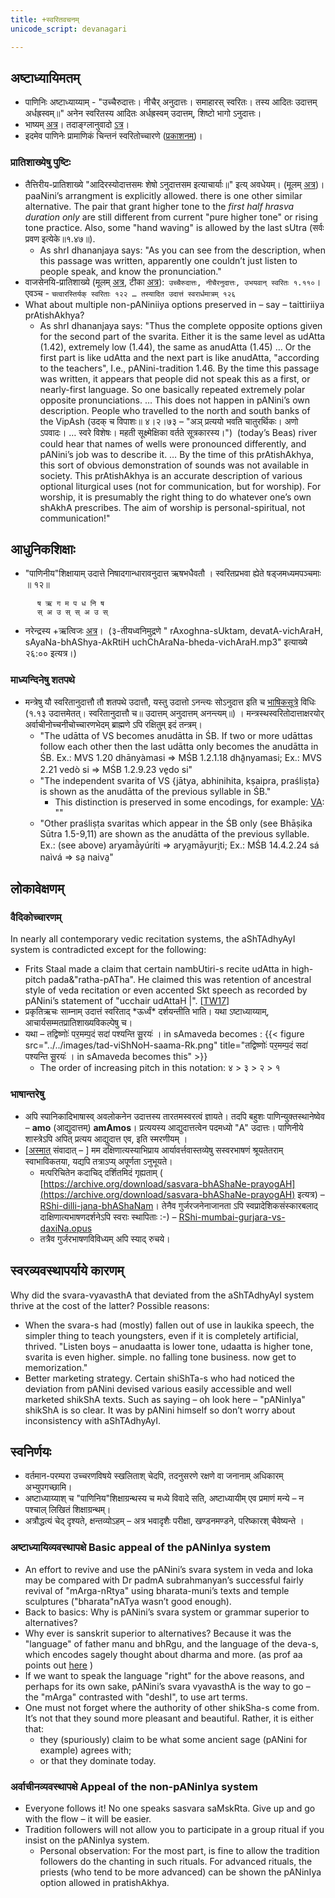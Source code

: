 ```yaml
---
title: +स्वरितवचनम्
unicode_script: devanagari

---
```


## अष्टाध्यायिमतम्
- पाणिनिः अष्टाध्याय्याम् \- "उच्चैरुदात्तः। नीचैर् अनुदात्तः। समाहारस् स्वरितः। तस्य आदितः उदात्तम् अर्धह्रस्वम्॥" अनेन स्वरितस्य आदितः अर्धह्रस्वम् उदात्तम्, शिष्टो भागो ऽनुदात्तः।
- भाष्यम् [अत्र](https://archive.org/stream/Vyakarana/Mahabhashya_II#page/n31/mode/2up)। तदाङ्ग्लानुवादो [ऽत्र](https://archive.org/stream/LecturesOnPatanjalisVyakaranaMahabhashya4/LecturesOnPatanjalisMahabhashya4#page/n63/mode/2up)।
- इदमेव पाणिनेः प्रामाणिकं चिन्तनं स्वरितोच्चारणे ([प्रकाशनम्](https://agnimaan.wordpress.com/2015/04/12/%E0%A4%B8%E0%A5%8D%E0%A4%B5%E0%A4%B0%E0%A4%BF%E0%A4%A4%E0%A5%8B%E0%A4%9A%E0%A5%8D%E0%A4%9A%E0%A4%BE%E0%A4%B0%E0%A4%A3%E0%A5%87-%E0%A4%BD%E0%A4%B7%E0%A5%8D%E0%A4%9F%E0%A4%BE%E0%A4%A7%E0%A5%8D%E0%A4%AF/))।

### प्रातिशाख्येषु पुष्टिः
- तैत्तिरीय-प्रातिशाख्ये "आदिरस्योदात्तसमः शेषो ऽनुदात्तसम इत्याचार्याः॥" इत्य् अवधेयम्। (मूलम् [अत्र](http://bangla.name/citi/taittiriya/tait_dev.htm))। paaNini’s arrangment is explicitly allowed. there is one other similar alternative. The pair that grant higher tone to the *first half hrasva duration only* are still different from current "pure higher tone" or rising tone practice. Also, some "hand waving" is allowed by the last sUtra (सर्वः प्रवण इत्येके॥१.४७॥).
  - As shrI dhananjaya says: "As you can see from the description, when this passage was written, apparently one couldn’t just listen to people speak, and know the pronunciation."
- वाजसेनयि-प्रातिशाख्ये (मूलम् [अत्र](http://peterffreund.com/Vedic_Literature/shukl_yajur_veda_pratishakhya.htm), टीका [अत्र](https://archive.org/details/in.ernet.dli.2015.513471)):` उच्चैरुदात्तः, नीचैरनुदात्तः, उभयवान् स्वरितः १.११०`। एवञ्च - `चत्वारस्तिर्यक् स्वरिताः १२२ … तस्यादित उदात्तं स्वरार्धमात्रम् १२६`
- What about multiple non-pANiniiya options preserved in – say – taittiriiya prAtishAkhya?
    - As shrI dhananjaya says: "Thus the complete opposite options given for the second part of the svarita. Either it is the same level as udAtta (1.42), extremely low (1.44), the same as anudAtta (1.45) … Or the first part is like udAtta and the next part is like anudAtta, "according to the teachers", I.e., pANini-tradition 1.46. By the time this passage was written, it appears that people did not speak this as a first, or nearly-first language. So one basically repeated extremely polar opposite pronunciations. … This does not happen in pANini’s own description. People who travelled to the north and south banks of the VipAsh (उदक् च विपाशः॥ ४।२।७३ – "अञ् प्रत्ययो भवति चातुरर्थिकः। अणो ऽपवादः। … स्वरे विशेषः। महती सूक्ष्मेक्षिका वर्तते सूत्रकारस्य।")  (today’s Beas) river could hear that names of wells were pronounced differently, and pANini’s job was to describe it. … By the time of this prAtishAkhya, this sort of obvious demonstration of sounds was not available in society. This prAtishAkhya is an accurate description of various optional liturgical uses (not for communication, but for worship). For worship, it is presumably the right thing to do whatever one’s own shAkhA prescribes. The aim of worship is personal-spiritual, not communication!"

## आधुनिकशिक्षाः
- "पाणिनीय"शिक्षायाम्  उदात्ते निषादगान्धारावनुदात्त ऋषभधैवतौ । स्वरितप्रभवा ह्येते षड्जमध्यमपञ्चमाः ॥ १२॥ 
```
      ष ऋ ग म प ध नि ष
      स् अ उ स् स् अ उ स् 
```
- नरेन्द्रस्य +ऋत्विजः [अत्र](https://archive.org/details/udakashAnti-vidhi-mantra-bhAShya-parichayaH)।  (३-तीयध्वनिमुद्रणे " rAxoghna-sUktam, devatA-vichAraH, sAyaNa-bhAShya-AkRtiH uchChAraNa-bheda-vichAraH.mp3" इत्याख्ये २६:०० इत्यत्र।)

### माध्यन्दिनेषु शतपथे
- मन्त्रेषु यौ स्वरितानुदात्तौ तौ शतपथे उदात्तौ, यस्तु उदात्तो ऽनन्त्यः सोऽनुदात्त इति च [भाषिकसूत्रे](https://sa.wikisource.org/wiki/%E0%A4%AD%E0%A4%BE%E0%A4%B7%E0%A4%BF%E0%A4%95%E0%A4%B8%E0%A5%82%E0%A4%A4%E0%A5%8D%E0%A4%B0%E0%A4%BE%E0%A4%A3%E0%A4%BF) विधिः (१.१३ उदात्तमेतत्। स्वरितानुदात्तौ च॥ उदात्तम् अनुदात्तम् अनन्त्यम्॥) । मन्त्रस्थस्वरितोदात्ताक्षरयोर् अर्वाचीनोच्चनीचोच्चारणभेदम् ब्राह्मणे ऽपि रक्षितुम् इदं तन्त्रम्।
  - "The udātta of VS becomes anudātta in ŚB. If two or more udāttas follow each other then  the last udātta only becomes the anudātta in ŚB. Ex.: MVS 1.20 dhānyàmasi => MŚB 1.2.1.18 dhā̱nyamasi; Ex.: MVS 2.21 vedò si => MŚB 1.2.9.23 ve̱do si"
  - "The independent svarita of VS {jātya, abhinihita, kṣaipra, praśliṣṭa} is shown as the anudātta of the previous syllable in ŚB."
    - This distinction is preserved in some encodings, for example: [VA](http://vedavid.org/accent.html): ""
  - "Other praśliṣṭa svaritas which appear in the ŚB only (see Bhāṣika Sūtra 1.5-9,11) are shown as the anudātta of the previous syllable. Ex.: (see above) aryamā̀yúríti  => arya̱māyuri̱ti; Ex.: MŚB 14.4.2.24 sá naìvá => sa̱ naiva̱"

## लोकावेक्षणम्
### वैदिकोच्चारणम्
In nearly all contemporary vedic recitation systems, the aShTAdhyAyI system is contradicted except for the following:

- Frits Staal made a claim that certain nambUtiri-s recite udAtta in high-pitch pada&"ratha-pATha". He claimed this was retention of ancestral style of veda recitation or even accented Skt speech as recorded by pANini’s statement of "ucchair udAttaH |". \[[TW17](https://twitter.com/blog_supplement/status/818991564290719744)\]
- प्रकृतिऋचः साम्नाम् उदात्तं स्वरिताद् \*ऊर्ध्वं\* दर्शयन्तीति भाति। यथा ऽष्टाध्याय्याम्, आचार्यसम्मतप्रातिशाख्यविकल्पेषु च।
- यथा – तद्विष्णोः॑ पर॒मम्प॒दं सदा॑ पश्यन्ति सू॒रयः॑ । in sAmaveda becomes :
    {{< figure src="../../images/tad-viShNoH-saama-Rk.png" title="तद्विष्णोः॑ पर॒मम्प॒दं सदा॑ पश्यन्ति सू॒रयः॑ । in sAmaveda becomes this" >}}  
    - The order of increasing pitch in this notation:  ४ > ३ > २ > १

### भाषान्तरेषु
- अपि स्पानिकादिभाषास्व् अवलोकनेन उदात्तस्य तारतमस्वरत्वं ज्ञायते। तदपि बहुशः पाणिन्युक्तस्थानेष्वेव – **amo** (आद्युदात्तम्) **amAmos**। प्रत्ययस्य आद्युदात्तत्वेन पदमध्यो "A" उदात्तः। पाणिनीये शास्त्रेऽपि अपित् प्रत्यय आद्युदात्त एव, इति स्मरणीयम् ।
- \[[अस्मात्](https://groups.google.com/forum/#!topic/bvparishat/hCsuyr1TBYA) संवादात् – \] मम दक्षिणात्यस्याभिप्राय आर्यावर्त्तवास्तव्येषु सस्वरभाषणं श्रूयतेतराम् स्वाभाविकतया, यद्यपि तत्राऽप्य् अपूर्णता ऽनुभूयते।
    - मत्परिचितेन कदाचिद् दर्शितमिदं गृह्यताम् ( [https://archive.org/download/sasvara-bhAShaNe-prayogAH](https://archive.org/download/sasvara-bhAShaNe-prayogAH) इत्यत्र) –[RShi-dilli-jana-bhAShaNam](https://archive.org/download/sasvara-bhAShaNe-prayogAH/RShi-dilli-jana-bhAShaNa-darshanam.opus)। तेनैव गुर्जरजनेनाजानता ऽपि स्वप्रादेशिकसंस्कारबलाद् दाक्षिणात्यभाषणदर्शनेऽपि स्वराः स्थापिताः :-) – [RShi-mumbai-gurjara-vs-daxiNa.opus](https://archive.org/download/sasvara-bhAShaNe-prayogAH/RShi-mumbai-gurjara-vs-daxiNa.opus)
    - तत्रैव गुर्जरभाषणविविध्यम् अपि स्याद् रुचये।

## स्वरव्यवस्थापर्याये कारणम्
Why did the svara-vyavasthA that deviated from the aShTAdhyAyI system thrive at the cost of the latter? Possible reasons:
- When the svara-s had (mostly) fallen out of use in laukika speech, the simpler thing to teach youngsters, even if it is completely artificial, thrived. "Listen boys – anudaatta is lower tone, udaatta is higher tone, svarita is even higher. simple. no falling tone business. now get to memorization."
- Better marketing strategy. Certain shiShTa-s who had noticed the deviation from pANini devised various easily accessible and well marketed shikShA texts. Such as saying – oh look here – "pANinIya" shikShA is so clear. It was by pANini himself so don’t worry about inconsistency with aShTAdhyAyI.

## स्वनिर्णयः
- वर्तमान-परम्परा उच्चरणविषये स्खलिताश् चेदपि, तदनुसरणे रक्षणे वा जनानाम् अधिकारम् अभ्युपगच्छामि।
- अष्टाध्याय्याश् च "पाणिनिय"शिक्षाग्रन्थस्य च मध्ये विवादे सति, अष्टाध्यायीम् एव प्रमाणं मन्ये – न पश्चाल् लिखितं शिक्षाग्रन्थम्।
- अत्रौद्धत्यं चेद् दृश्यते, क्षन्तव्योऽहम् – अत्र भवादृशैः परीक्षा, खण्डनमण्डने, परिष्कारश् चैवेष्यन्ते ।

### अष्टाध्यायिव्यवस्थापक्षे Basic appeal of the pANinIya system

- An effort to revive and use the pANini’s svara system in veda and loka may be compared with Dr padmA subrahmanyan’s successful fairly revival of "mArga-nRtya" using bharata-muni’s texts and temple sculptures ("bharata"nATya wasn’t good enough).
- Back to basics: Why is pANini’s svara system or grammar superior to alternatives?
- Why ever is sanskrit superior to alternatives? Because it was the "language" of father manu and bhRgu, and the language of the deva-s, which encodes sagely thought about dharma and more. (as prof aa points out [here](https://agnimaan.wordpress.com/2016/05/19/%e0%a4%95%e0%a5%81%e0%a4%a4%e0%a4%83-%e0%a4%b8%e0%a4%82%e0%a4%b8%e0%a5%8d%e0%a4%95%e0%a5%83%e0%a4%a4%e0%a4%b8%e0%a5%8d%e0%a4%af-%e0%a4%aa%e0%a5%8d%e0%a4%b0%e0%a4%ad%e0%a5%81%e0%a4%a4%e0%a5%8d%e0%a4%b5/) )
- If we want to speak the language "right" for the above reasons, and perhaps for its own sake, pANini’s svara vyavasthA is the way to go – the "mArga" contrasted with "deshI", to use art terms.
- One must not forget where the authority of other shikSha-s come from. It’s not that they sound more pleasant and beautiful. Rather, it is either that:
    - they (spuriously) claim to be what some ancient sage (pANini for example) agrees with;
    - or that they dominate today.

### अर्वाचीनव्यवस्थापक्षे Appeal of the non-pANinIya system

- Everyone follows it! No one speaks sasvara saMskRta. Give up and go with the flow – it will be easier.
- Tradition followers will not allow you to participate in a group ritual if you insist on the pANinIya system.
    - Personal observation: For the most part, is fine to allow the tradition followers do the chanting in such rituals. For advanced rituals, the priests (who tend to be more advanced) can be shown the pANinIya option allowed in pratishAkhya.
